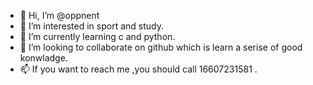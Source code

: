 - 👋 Hi, I’m @oppnent
- 👀 I’m interested in sport and study.
- 🌱 I’m currently learning c and python.
- 💞️ I’m looking to collaborate on github which is learn a serise of good konwladge.
- 📫 If you want to reach me ,you should call 16607231581 .

<!---
oppnent/oppnent is a ✨ special ✨ repository because its `README.md` (this file) appears on your GitHub profile.
You can click the Preview link to take a look at your changes.
--->
